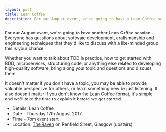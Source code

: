 ```yaml
---
layout: post
title: Lean Coffee
description: For our August event, we're going to have a Lean Coffee session. 7pm, Thursday 17th August, The Raven.
---
```



For our August event, we're going to have another Lean Coffee session. Everyone has questions about software development, craftsmanship and engineering techniques that they'd like to discuss with a like-minded group: this is your chance.

Whether you want to talk about TDD in practice, how to get started with BDD, microservices, structuring code, or anything else related to developing high-quality software, bring along your topic and questions and discuss them.

It doesn't matter if you don't have a topic, you may be able to provide valuable perspective for others, or learn something new by just listening. It also doesn't matter if you don't know the Lean Coffee format, it's simple and we'll take the time to explain it before we get started.

* Details: Lean Coffee
* Date - Thursday 17th August 2017
* Time - 7pm event start
* Location: <a href="https://goo.gl/maps/vWn1J">The Raven</a> on Renfield Street, Glasgow (upstairs)
